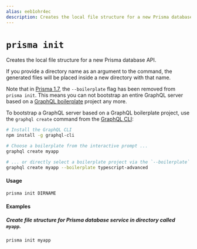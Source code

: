 ```yaml
---
alias: eeb1ohr4ec
description: Creates the local file structure for a new Prisma database API
---
```


# `prisma init`

Creates the local file structure for a new Prisma database API. 

If you provide a directory name as an argument to the command, the generated files will be placed inside a new directory with that name.

<InfoBox type=warning>

Note that in [Prisma 1.7](https://github.com/graphcool/prisma/releases/tag/1.7.0), the `--boilerplate` flag has been removed from `prisma init`. This means you can not bootstrap an entire GraphQL server based on a [GraphQL boilerplate](https://github.com/graphql-boilerplates) project any more.

To bootstrap a GraphQL server based on a GraphQL boilerplate project, use the `graphql create` command from the [GraphQL CLI](https://github.com/graphql-cli/graphql-cli):

```bash
# Install the GraphQL CLI
npm install -g graphql-cli

# Choose a boilerplate from the interactive prompt ...
graphql create myapp 

# ... or directly select a boilerplate project via the `--boilerplate` option (e.g. `typescript-advanced`)
graphql create myapp --boilerplate typescript-advanced
```

</InfoBox>

#### Usage

```sh
prisma init DIRNAME
```

#### Examples

##### Create file structure for Prisma database service in directory called `myapp`.

```sh
prisma init myapp
```
